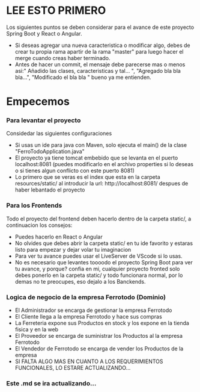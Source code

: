 # LEE ESTO PRIMERO
Los siguientes puntos se deben considerar para el avance de este proyecto Spring Boot y React o Angular.

* Si deseas agregar una nueva caracteristica o modificar algo, debes de crear tu propia rama apartir de la rama "master" para luego hacer el merge cuando creas haber terminado.
* Antes de hacer un commit, el mensaje debe parecerse mas o menos asi:" Añadido las clases, caracteristicas y tal... ", "Agregado bla bla bla...", "Modificado el bla bla " bueno ya me entienden.

# Empecemos


### Para levantar el proyecto
Considedar las siguientes configuraciones

* Si usas un ide para java con Maven, solo ejecuta el main() de la clase "FerroTodoApplication.java"
* El proyecto ya tiene tomcat embebido que se levanta en el puerto localhost:8081 (puedes modificarlo en el archivo properties si lo deseas o si tienes algun conflicto con este puerto 8081)
* Lo primero que se veras es el index que esta en la carpeta resources/static/ al introducir la url: http://localhost:8081/ despues de haber lebantado el proyecto

### Para los Frontends
Todo el proyecto del frontend deben hacerlo dentro de la carpeta static/, a continuacion los consejos:

* Puedes hacerlo en React o Angular
* No olvides que debes abrir la carpeta static/ en tu ide favorito y estaras listo para empezar y dejar volar tu imaginacion
* Para ver tu avance puedes usar el LiveServer de VScode si lo usas.
* No es necesario que levantes toooodo el proyecto Spring Boot para ver tu avance, y porque? confia en mi, cualquier proyecto fronted solo debes ponerlo en la carpeta static/ y todo funcionara normal, por lo demas no te preocupes, eso dejalo a los Banckends.

### Logica de negocio de la empresa Ferrotodo (Dominio)
* El Administrador se encarga de gestionar la empresa Ferrotodo
* El Cliente llega a la empresa Ferrotodo y hace sus compras
* La Ferreteria expone sus Productos en stock y los expone en la tienda fisica y en la web
* El Proveedor se encarga de suministrar los Productos al la empresa Ferrotodo
* El Vendedor de Ferrotodo se encarga de vender los Productos de la empresa
* SI FALTA ALGO MAS EN CUANTO A LOS REQUERIMIENTOS FUNCIONALES, LO ESTARE ACTUALIZANDO...

### Este .md se ira actualizando...
